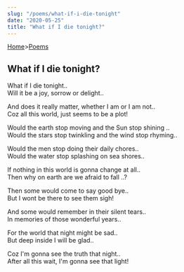 ```yaml
---
slug: "/poems/what-if-i-die-tonight"
date: "2020-05-25"
title: "What if I die tonight?"
---
```


[Home](/)>[Poems](/poems)

## What if I die tonight?


What if I die tonight..<br>
Will it be a joy, sorrow or delight..

And does it really matter, whether I am or I am not..<br>
Coz all this world, just seems to be a plot!

Would the earth stop moving and the Sun stop shining ..<br>
Would the stars stop twinkling and the wind stop rhyming..

Would the men stop doing their daily chores..<br>
Would the water stop splashing on sea shores..

If nothing in this world is gonna change at all..<br>
Then why on earth are we afraid to fall ..?

Then some would come to say good bye..<br>
But I wont be there to see them sigh!

And some would remember in their silent tears..<br>
In memories of those wonderful years..

For the world that night might be sad..<br>
But deep inside I will be glad..

Coz I'm gonna see the truth that night..<br>
After all this wait, I'm gonna see that light!